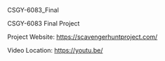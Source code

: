 CSGY-6083_Final

CSGY-6083 Final Project

Project Website: https://scavengerhuntproject.com/

Video Location: https://youtu.be/
